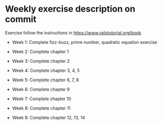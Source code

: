# Weekly exercise description on commit

Exercise follow the instructions in https://www.railstutorial.org/book

 - Week 1: Complete fizz-buzz, prime number, quadratic equation exercise

 - Week 2: Complete chapter 1

 - Week 3: Complete chapter 2

 - Week 4: Complete chapter 3, 4, 5

 - Week 5: Complete chapter 6, 7, 8

 - Week 6: Complete chapter 9

 - Week 7: Complete chapter 10

 - Week 8: Complete chapter 11

 - Week 9: Complete chapter 12, 13, 14
